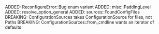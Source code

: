 ADDED: ReconfigureError::Bug enum variant
ADDED: misc::PaddingLevel
ADDED: resolve_option_general
ADDED: sources::FoundConfigFiles
BREAKING: ConfigurationSources takes ConfigurationSource for files, not Paths
BREAKING: ConfigurationSources::from_cmdline wants an iterator of defaults
